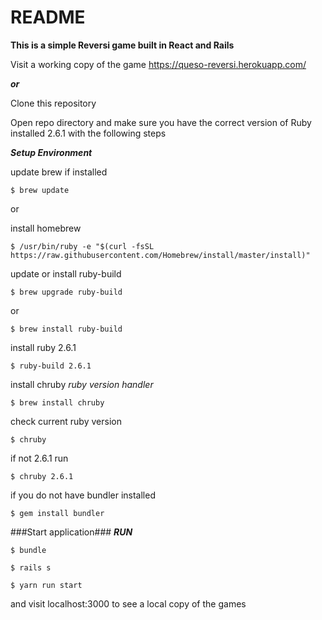 # README

**This is a simple Reversi game built in React and Rails**

Visit a working copy of the game https://queso-reversi.herokuapp.com/

***or***

Clone this repository

Open repo directory and make sure you have the correct version of Ruby installed 2.6.1 with the following steps

***Setup Environment***

update brew if installed

`$ brew update`

or

install homebrew

`$ /usr/bin/ruby -e "$(curl -fsSL https://raw.githubusercontent.com/Homebrew/install/master/install)"`

update or install ruby-build

`$ brew upgrade ruby-build`

or

`$ brew install ruby-build`

install ruby 2.6.1

`$ ruby-build 2.6.1`

install chruby *ruby version handler*

`$ brew install chruby`

check current ruby version

`$ chruby`

if not 2.6.1 run

`$ chruby 2.6.1`

if you do not have bundler installed


`$ gem install bundler`

###Start application###
***RUN***

`$ bundle`

`$ rails s`

`$ yarn run start`

and visit localhost:3000 to see a local copy of the games
